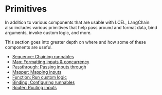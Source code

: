 # Primitives

In addition to various components that are usable with LCEL, LangChain also includes various primitives that help pass around and format data, bind arguments, invoke custom logic, and more.

This section goes into greater depth on where and how some of these components are useful.

- [Sequence: Chaining runnables](/expression_language/primitives/sequence.md)
- [Map: Formatting inputs & concurrency](/expression_language/primitives/map.md)
- [Passthrough: Passing inputs through](/expression_language/primitives/passthrough.md)
- [Mapper: Mapping inputs](/expression_language/primitives/mapper.md)
- [Function: Run custom logic](/expression_language/primitives/function.md)
- [Binding: Configuring runnables](/expression_language/primitives/binding.md)
- [Router: Routing inputs](/expression_language/primitives/router.md)
